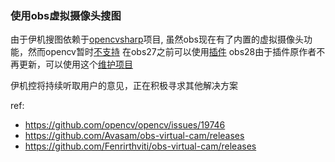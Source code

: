### 使用obs虚拟摄像头搜图

由于伊机搜图依赖于[opencvsharp](https://github.com/shimat/opencvsharp)项目,
虽然obs现在有了内置的虚拟摄像头功能，然而opencv暂时[不支持](https://github.com/opencv/opencv/issues/19746)
在obs27之前可以使用[插件](https://github.com/Fenrirthviti/obs-virtual-cam/releases)
obs28由于插件原作者不再更新，可以使用这个[维护项目](https://github.com/Avasam/obs-virtual-cam/releases)

伊机控将持续听取用户的意见，正在积极寻求其他解决方案

ref:
- https://github.com/opencv/opencv/issues/19746
- https://github.com/Avasam/obs-virtual-cam/releases
- https://github.com/Fenrirthviti/obs-virtual-cam/releases